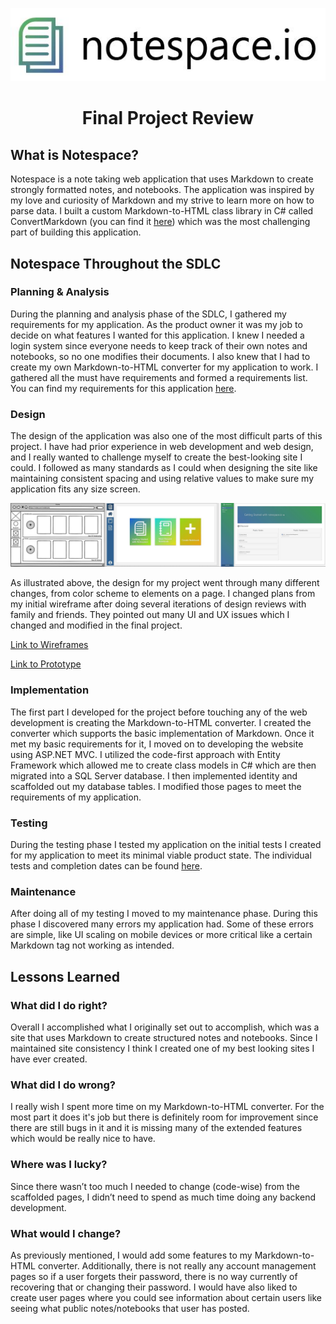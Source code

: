<p align="center">
  <img src="https://github.com/Karrotts/notespace.io/blob/main/doc/wireframe/notespace%20logo.JPG?raw=true">
</p>
<h1 align="center"><strong>Final Project Review</strong><br></h1>

## What is Notespace?
Notespace is a note taking web application that uses Markdown to create strongly formatted notes, and notebooks. The application was inspired by my love and curiosity of Markdown and my strive to learn more on how to parse data. I built a custom Markdown-to-HTML class library in C# called ConvertMarkdown (you can find it [here](https://github.com/Karrotts/ConvertMarkdown)) which was the most challenging part of building this application.
## Notespace Throughout the SDLC
### Planning & Analysis
During the planning and analysis phase of the SDLC, I gathered my requirements for my application. As the product owner it was my job to decide on what features I wanted for this application. I knew I needed a login system since everyone needs to keep track of their own notes and notebooks, so no one modifies their documents. I also knew that I had to create my own Markdown-to-HTML converter for my application to work. I gathered all the must have requirements and formed a requirements list. You can find my requirements for this application [here](https://github.com/Karrotts/ConvertMarkdown).
### Design
The design of the application was also one of the most difficult parts of this project. I have had prior experience in web development and web design, and I really wanted to challenge myself to create the best-looking site I could. I followed as many standards as I could when designing the site like maintaining consistent spacing and using relative values to make sure my application fits any size screen.

![phases](https://github.com/Karrotts/notespace.io/blob/main/doc/prototype/images/phases.JPG?raw=true)

As illustrated above, the design for my project went through many different changes, from color scheme to elements on a page. I changed plans from my initial wireframe after doing several iterations of design reviews with family and friends. They pointed out many UI and UX issues which I changed and modified in the final project.

[Link to Wireframes](https://github.com/Karrotts/ConvertMarkdown)

[Link to Prototype](https://github.com/Karrotts/notespace.io/tree/main/doc/prototype)

### Implementation
The first part I developed for the project before touching any of the web development is creating the Markdown-to-HTML converter. I created the converter which supports the basic implementation of Markdown. Once it met my basic requirements for it, I moved on to developing the website using ASP.NET MVC. I utilized the code-first approach with Entity Framework which allowed me to create class models in C# which are then migrated into a SQL Server database. I then implemented identity and scaffolded out my database tables. I modified those pages to meet the requirements of my application.

### Testing
During the testing phase I tested my application on the initial tests I created for my application to meet its minimal viable product state. The individual tests and completion dates can be found [here](https://github.com/Karrotts/notespace.io/tree/main/doc/prototype).

### Maintenance
After doing all of my testing I moved to my maintenance phase. During this phase I discovered many errors my application had. Some of these errors are simple, like UI scaling on mobile devices or more critical like a certain Markdown tag not working as intended.

## Lessons Learned
### What did I do right?
Overall I accomplished what I originally set out to accomplish, which was a site that uses Markdown to create structured notes and notebooks. Since I maintained site consistency I think I created one of my best looking sites I have ever created.

### What did I do wrong?
I really wish I spent more time on my Markdown-to-HTML converter. For the most part it does it's job but there is definitely room for improvement since there are still bugs in it and it is missing many of the extended features which would be really nice to have.

### Where was I lucky?
Since there wasn’t too much I needed to change (code-wise) from the scaffolded pages, I didn’t need to spend as much time doing any backend development.

### What would I change?
As previously mentioned, I would add some features to my Markdown-to-HTML converter. Additionally, there is not really any account management pages so if a user forgets their password, there is no way currently of recovering that or changing their password. I would have also liked to create user pages where you could see information about certain users like seeing what public notes/notebooks that user has posted.


